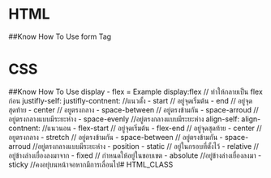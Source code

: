 
# HTML
##Know How To Use
    form Tag 
# CSS
##Know How To Use
    display 
    - flex = 
        Example 
        display:flex  // ทำให้กลายเป็น flex ก่อน 
        justifly-self:
        justifly-contnent:  //แนวตั้ง
            - start // อยู่จุดเริ่มต้น
            - end // อยู่จุดสุดท้าย
            - center // อยูตรงกลาง
            - space-between // อยู่ตรงข้ามกัน
            - space-arroud //อยู่ตรงกลางแบบมีระยะห่าง
            - space-evenly  //อยู่ตรงกลางแบบมีระยะห่าง
        align-self:
        align-contnent: //แนวนอน
            - flex-start // อยู่จุดเริ่มต้น
            - flex-end // อยู่จุดสุดท้าย
            - center // อยูตรงกลาง
            - stretch // อยู่ตรงข้ามกัน
            - space-between // อยู่ตรงข้ามกัน
            - space-arroud //อยู่ตรงกลางแบบมีระยะห่าง
    - position
        - static // อยู่ในกรอบที่ตั้งไว้
        - relative //อยู่ข้างล่างเยื่องลงมาจาก
        - fixed // กำหนดให้อยู่ในขอบเขต
        - absolute //อยู่ข้างล่างเยื่องลงมา 
        - sticky //คงอยุ่บนหน้าจอหากมีการเลื่อนไป# HTML_CLASS
